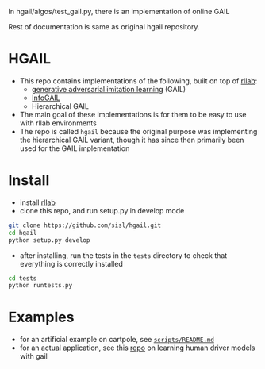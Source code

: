In hgail/algos/test_gail.py, there is an implementation of online GAIL

Rest of documentation is same as original hgail repository. 

# HGAIL
- This repo contains implementations of the following, built on top of [rllab](https://github.com/openai/rllab):
    + [generative adversarial imitation learning](https://arxiv.org/abs/1606.03476) (GAIL) 
    + [InfoGAIL](https://arxiv.org/abs/1703.08840)
    + Hierarchical GAIL
- The main goal of these implementations is for them to be easy to use with rllab environments
- The repo is called `hgail` because the original purpose was implementing the hierarchical GAIL variant, though it has since then primarily been used for the GAIL implementation

# Install
- install [rllab](https://github.com/openai/rllab)
- clone this repo, and run setup.py in develop mode
```bash
git clone https://github.com/sisl/hgail.git
cd hgail
python setup.py develop
```
- after installing, run the tests in the `tests` directory to check that everything is correctly installed
 ```bash
 cd tests
 python runtests.py
 ```

# Examples
- for an artificial example on cartpole, see [`scripts/README.md`](scripts/README.md) 
- for an actual application, see this [repo](https://github.com/sisl/ngsim_env) on learning human driver models with gail
